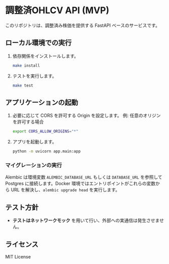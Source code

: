 # 調整済OHLCV API (MVP)

このリポジトリは、調整済み株価を提供する FastAPI ベースのサービスです。

## ローカル環境での実行

1. 依存関係をインストールします。
   ```bash
   make install
   ```
2. テストを実行します。
   ```bash
   make test
   ```

## アプリケーションの起動

1. 必要に応じて CORS を許可する Origin を設定します。
   例: 任意のオリジンを許可する場合
   ```bash
   export CORS_ALLOW_ORIGINS="*"
   ```
2. アプリを起動します。
   ```bash
   python -m uvicorn app.main:app
   ```

### マイグレーションの実行

Alembic は環境変数 `ALEMBIC_DATABASE_URL` もしくは `DATABASE_URL` を参照して
Postgres に接続します。Docker 環境ではエントリポイントがこれらの変数から
URL を解決し、`alembic upgrade head` を実行します。

## テスト方針

- **テストはネットワークモック** を用いて行い、外部への実通信は発生させません。

## ライセンス

MIT License
